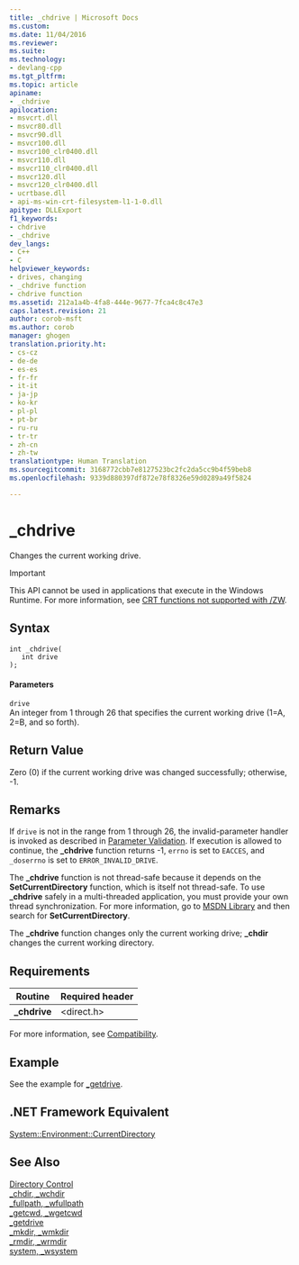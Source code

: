 ```yaml
---
title: _chdrive | Microsoft Docs
ms.custom: 
ms.date: 11/04/2016
ms.reviewer: 
ms.suite: 
ms.technology:
- devlang-cpp
ms.tgt_pltfrm: 
ms.topic: article
apiname:
- _chdrive
apilocation:
- msvcrt.dll
- msvcr80.dll
- msvcr90.dll
- msvcr100.dll
- msvcr100_clr0400.dll
- msvcr110.dll
- msvcr110_clr0400.dll
- msvcr120.dll
- msvcr120_clr0400.dll
- ucrtbase.dll
- api-ms-win-crt-filesystem-l1-1-0.dll
apitype: DLLExport
f1_keywords:
- chdrive
- _chdrive
dev_langs:
- C++
- C
helpviewer_keywords:
- drives, changing
- _chdrive function
- chdrive function
ms.assetid: 212a1a4b-4fa8-444e-9677-7fca4c8c47e3
caps.latest.revision: 21
author: corob-msft
ms.author: corob
manager: ghogen
translation.priority.ht:
- cs-cz
- de-de
- es-es
- fr-fr
- it-it
- ja-jp
- ko-kr
- pl-pl
- pt-br
- ru-ru
- tr-tr
- zh-cn
- zh-tw
translationtype: Human Translation
ms.sourcegitcommit: 3168772cbb7e8127523bc2fc2da5cc9b4f59beb8
ms.openlocfilehash: 9339d880397df872e78f8326e59d0289a49f5824

---
```

# _chdrive
Changes the current working drive.  
  
> [!IMPORTANT]
>  This API cannot be used in applications that execute in the Windows Runtime. For more information, see [CRT functions not supported with /ZW](http://msdn.microsoft.com/library/windows/apps/jj606124.aspx).  
  
## Syntax  
  
```  
int _chdrive(   
   int drive   
);  
```  
  
#### Parameters  
 `drive`  
 An integer from 1 through 26 that specifies the current working drive (1=A, 2=B, and so forth).  
  
## Return Value  
 Zero (0) if the current working drive was changed successfully; otherwise, -1.  
  
## Remarks  
 If `drive` is not in the range from 1 through 26, the invalid-parameter handler is invoked as described in [Parameter Validation](../../c-runtime-library/parameter-validation.md). If execution is allowed to continue, the **_chdrive** function returns -1, `errno` is set to `EACCES`, and `_doserrno` is set to `ERROR_INVALID_DRIVE`.  
  
 The **_chdrive** function is not thread-safe because it depends on the **SetCurrentDirectory** function, which is itself not thread-safe. To use **_chdrive** safely in a multi-threaded application, you must provide your own thread synchronization. For more information, go to [MSDN Library](http://go.microsoft.com/fwlink/?LinkID=150542) and then search for **SetCurrentDirectory**.  
  
 The **_chdrive** function changes only the current working drive;  **_chdir** changes the current working directory.  
  
## Requirements  
  
|Routine|Required header|  
|-------------|---------------------|  
|**_chdrive**|\<direct.h>|  
  
 For more information, see [Compatibility](../../c-runtime-library/compatibility.md).  
  
## Example  
 See the example for [_getdrive](../../c-runtime-library/reference/getdrive.md).  
  
## .NET Framework Equivalent  
 [System::Environment::CurrentDirectory](https://msdn.microsoft.com/en-us/library/system.environment.currentdirectory.aspx)  
  
## See Also  
 [Directory Control](../../c-runtime-library/directory-control.md)   
 [_chdir, _wchdir](../../c-runtime-library/reference/chdir-wchdir.md)   
 [_fullpath, _wfullpath](../../c-runtime-library/reference/fullpath-wfullpath.md)   
 [_getcwd, _wgetcwd](../../c-runtime-library/reference/getcwd-wgetcwd.md)   
 [_getdrive](../../c-runtime-library/reference/getdrive.md)   
 [_mkdir, _wmkdir](../../c-runtime-library/reference/mkdir-wmkdir.md)   
 [_rmdir, _wrmdir](../../c-runtime-library/reference/rmdir-wrmdir.md)   
 [system, _wsystem](../../c-runtime-library/reference/system-wsystem.md)


<!--HONumber=Jan17_HO2-->



